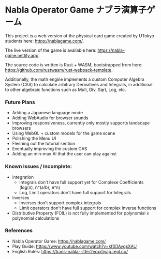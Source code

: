 # Nabla Operator Game ナブラ演算子ゲーム

This project is a web version of the physical card game created by UTokyo students here: https://nablagame.com/.

The live version of the game is available here: https://nabla-game.netlify.app.

The source code is written is Rust + WASM, bootstrapped from here: https://github.com/rustwasm/rust-webpack-template.

Additionally, the math engine implements a custom Computer Algebra System (CAS) to calculate arbitrary Derivatives and Integrals, in additional to other algebraic functions such as Mult, Div, Sqrt, Log, etc.

### Future Plans

- Adding a Japanese language mode
- Adding WebAudio for browser sounds
- Improving responsiveness, currently only mostly supports landscape browsers
- Using WebGL + custom models for the game scene
- Polishing the Menu UI
- Fleshing out the tutorial section
- Eventually improving the custom CAS
- Adding an min-max AI that the user can play against

### Known Issues / Incomplete:

- Integration
  - Integrals don't have full support yet for Complexe Coefficients (log(n), n^(a/b), e^n)
  - Log, Limit operators don't have full support for Integrals
- Inverses
  - Inverses don't support complex integrals
  - Limit operators don't have full support for complex Inverse functions
- Distributive Property (FOIL) is not fully implemented for polynomial x polynomial calculations

### References

- Nabla Operator Game: https://nablagame.com/
- Play Guide: https://www.youtube.com/watch?v=kf0DAygsXAU
- English Rules: https://trans-nabla--itter2voxrtiyag.repl.co/
